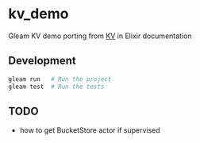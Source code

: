 # kv_demo

Gleam KV demo porting from [KV](https://hexdocs.pm/elixir/main/introduction-to-mix.html) in Elixir documentation

## Development

```sh
gleam run   # Run the project
gleam test  # Run the tests
```

## TODO
- how to get BucketStore actor if supervised

